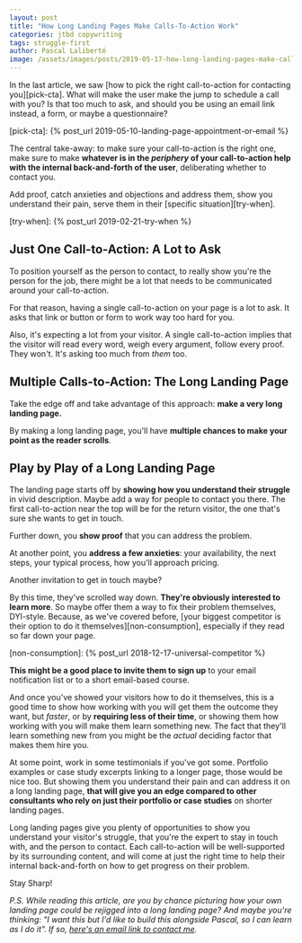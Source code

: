 ```yaml
---
layout: post
title: "How Long Landing Pages Make Calls-To-Action Work"
categories: jtbd copywriting
tags: struggle-first
author: Pascal Laliberté
image: /assets/images/posts/2019-05-17-how-long-landing-pages-make-calls-to-action-work.jpg
---
```


In the last article, we saw [how to pick the right call-to-action for contacting you][pick-cta]. What will make the user make the jump to schedule a call with you? Is that too much to ask, and should you be using an email link instead, a form, or maybe a questionnaire?

[pick-cta]: {% post_url 2019-05-10-landing-page-appointment-or-email %}

The central take-away: to make sure your call-to-action is the right one, make sure to make **whatever is in the _periphery_ of your call-to-action help with the internal back-and-forth of the user**, deliberating whether to contact you.

Add proof, catch anxieties and objections and address them, show you understand their pain, serve them in their [specific situation][try-when].

[try-when]: {% post_url 2019-02-21-try-when %}

## Just One Call-to-Action: A Lot to Ask

To position yourself as the person to contact, to really show you're the person for the job, there might be a lot that needs to be communicated around your call-to-action.

For that reason, having a single call-to-action on your page is a lot to ask. It asks that link or button or form to work way too hard for you.

Also, it's expecting a lot from your visitor. A single call-to-action implies that the visitor will read every word, weigh every argument, follow every proof. They won't. It's asking too much from _them_ too.

## Multiple Calls-to-Action: The Long Landing Page

Take the edge off and take advantage of this approach: **make a very long landing page.**

By making a long landing page, you'll have **multiple chances to make your point as the reader scrolls**.

## Play by Play of a Long Landing Page

The landing page starts off by **showing how you understand their struggle** in vivid description. Maybe add a way for people to contact you there. The first call-to-action near the top will be for the return visitor, the one that's sure she wants to get in touch.

Further down, you **show proof** that you can address the problem.

At another point, you **address a few anxieties**: your availability, the next steps, your typical process, how you'll approach pricing.

Another invitation to get in touch maybe?

By this time, they've scrolled way down. **They're obviously interested to learn more**. So maybe offer them a way to fix their problem themselves, DYI-style. Because, as we've covered before, [your biggest competitor is their option to do it themselves][non-consumption], especially if they read so far down your page.

[non-consumption]: {% post_url 2018-12-17-universal-competitor %}

**This might be a good place to invite them to sign up** to your email notification list or to a short email-based course.

And once you've showed your visitors how to do it themselves, this is a good time to show how working with you will get them the outcome they want, but _faster_, or by **requiring less of their time**, or showing them how working with you will make them learn something new. The fact that they'll learn something new from you might be the _actual_ deciding factor that makes them hire you.

At some point, work in some testimonials if you've got some. Portfolio examples or case study excerpts linking to a longer page, those would be nice too. But showing them you understand their pain and can address it on a long landing page, **that will give you an edge compared to other consultants who rely on just their portfolio or case studies** on shorter landing pages.

Long landing pages give you plenty of opportunities to show you understand your visitor's struggle, that you're the expert to stay in touch with, and the person to contact. Each call-to-action will be well-supported by its surrounding content, and will come at just the right time to help their internal back-and-forth on how to get progress on their problem.

Stay Sharp!

_P.S. While reading this article, are you by chance picturing how your own landing page could be rejigged into a long landing page? And maybe you're thinking: "I want this but I'd like to build this alongside Pascal, so I can learn as I do it". If so, [here's an email link to contact me](mailto:pascal@pascallaliberte.me?subject=Read+your+piece+on+long+landing+pages)._

